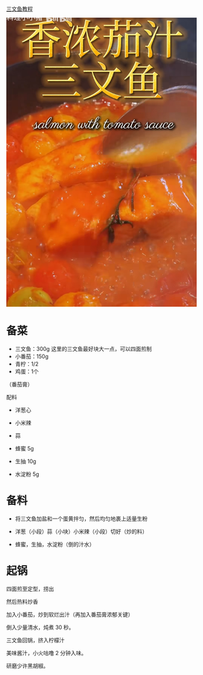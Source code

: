 [三文鱼教程](https://www.bilibili.com/video/BV1MqMYz1EoY/?vd_source=386bdb94ff2a430f8d22a6de9755030c)

![alt text](image.png)

# 备菜

- 三文鱼：300g 这里的三文鱼最好块大一点，可以四面煎制
- 小番茄：150g
- 青柠：1/2
- 鸡蛋：1个

（番茄膏）

配料
- 洋葱心
- 小米辣
- 蒜

- 蜂蜜 5g
- 生抽 10g
- 水淀粉 5g

# 备料

- 将三文鱼加盐和一个蛋黄拌匀，然后均匀地裹上适量生粉

- 洋葱（小段）蒜（小块）小米辣（小段）切好（炒的料）

- 蜂蜜，生抽，水淀粉（倒的汁水）

# 起锅

四面煎至定型，捞出

然后热料炒香

加入小番茄，炒到软烂出汁（再加入番茄膏浓郁关键）

倒入少量清水，炖煮 30 秒。

三文鱼回锅，挤入柠檬汁

美味酱汁，小火咕噜 2 分钟入味。

研磨少许黑胡椒。

